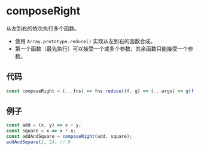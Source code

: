 # composeRight

从左到右的依次执行多个函数。

- 使用 `Array.prototype.reduce()` 实现从左到右的函数合成。
- 第一个函数（最先执行）可以接受一个或多个参数，其余函数只能接受一个参数。

## 代码

```js
const composeRight = (...fns) => fns.reduce((f, g) => (...args) => g(f(...args)));
```

## 例子

```js
const add = (x, y) => x + y;
const square = x => x * x;
const addAndSquare = composeRight(add, square);
addAndSquare(1, 2); // 9
```
